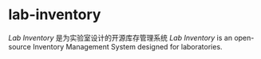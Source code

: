 # lab-inventory
*Lab Inventory* 是为实验室设计的开源库存管理系统
*Lab Inventory* is an open-source Inventory Management System designed for laboratories.
